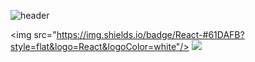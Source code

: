 ![header](https://capsule-render.vercel.app/api?type=waving&color=auto&height=300&section=header&text=Welcome%20To%20Lee9805&fontSize=80)


<img src="https://img.shields.io/badge/React-#61DAFB?style=flat&logo=React&logoColor=white"/>
<img src="https://img.shields.io/badge/github-#181717?style=flat-square&logo=github&logoColor=white"/>
<!--
**lee9805/lee9805** is a ✨ _special_ ✨ repository because its `README.md` (this file) appears on your GitHub profile.

Here are some ideas to get you started:

- 🔭 I’m currently working on ...
- 🌱 I’m currently learning ...
- 👯 I’m looking to collaborate on ...
- 🤔 I’m looking for help with ...
- 💬 Ask me about ...
- 📫 How to reach me: ...
- 😄 Pronouns: ...
- ⚡ Fun fact: ...
-->
